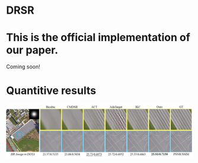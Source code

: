 # DRSR
# This is the official implementation of our paper.
Coming soon!

 # Quantitive results
 ![image](/img/res.png)
